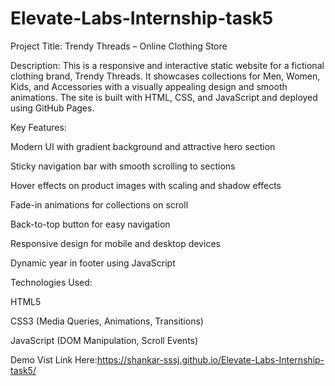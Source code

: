 # Elevate-Labs-Internship-task5
Project Title: Trendy Threads – Online Clothing Store

Description: This is a responsive and interactive static website for a fictional clothing brand, Trendy Threads. It showcases collections for Men, Women, Kids, and Accessories with a visually appealing design and smooth animations. The site is built with HTML, CSS, and JavaScript and deployed using GitHub Pages.

Key Features:

Modern UI with gradient background and attractive hero section

Sticky navigation bar with smooth scrolling to sections

Hover effects on product images with scaling and shadow effects

Fade-in animations for collections on scroll

Back-to-top button for easy navigation

Responsive design for mobile and desktop devices

Dynamic year in footer using JavaScript

Technologies Used:

HTML5

CSS3 (Media Queries, Animations, Transitions)

JavaScript (DOM Manipulation, Scroll Events)

Demo
Vist Link Here:https://shankar-sssj.github.io/Elevate-Labs-Internship-task5/

